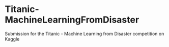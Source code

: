 # Titanic-MachineLearningFromDisaster
Submission for the Titanic - Machine Learning from Disaster competition on Kaggle
